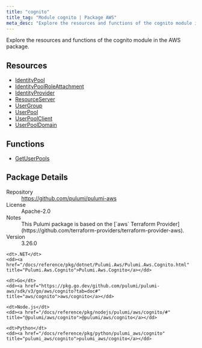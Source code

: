 ```yaml
---
title: "cognito"
title_tag: "Module cognito | Package AWS"
meta_desc: "Explore the resources and functions of the cognito module in the AWS package."
---
```


<!-- WARNING: this file was generated by Pulumi Docs Generator. -->
<!-- Do not edit by hand unless you're certain you know what you are doing! -->

Explore the resources and functions of the cognito module in the AWS package.

<h2 id="resources">Resources</h2>
<ul class="api">
    <li><a href="identitypool" title="IdentityPool"><span class="symbol resource"></span>IdentityPool</a></li>
    <li><a href="identitypoolroleattachment" title="IdentityPoolRoleAttachment"><span class="symbol resource"></span>IdentityPoolRoleAttachment</a></li>
    <li><a href="identityprovider" title="IdentityProvider"><span class="symbol resource"></span>IdentityProvider</a></li>
    <li><a href="resourceserver" title="ResourceServer"><span class="symbol resource"></span>ResourceServer</a></li>
    <li><a href="usergroup" title="UserGroup"><span class="symbol resource"></span>UserGroup</a></li>
    <li><a href="userpool" title="UserPool"><span class="symbol resource"></span>UserPool</a></li>
    <li><a href="userpoolclient" title="UserPoolClient"><span class="symbol resource"></span>UserPoolClient</a></li>
    <li><a href="userpooldomain" title="UserPoolDomain"><span class="symbol resource"></span>UserPoolDomain</a></li>
</ul>

<h2 id="functions">Functions</h2>
<ul class="api">
    <li><a href="getuserpools" title="GetUserPools"><span class="symbol function"></span>GetUserPools</a></li>
</ul>

<h2 id="package-details">Package Details</h2>
<dl class="package-details">
	<dt>Repository</dt>
	<dd><a href="https://github.com/pulumi/pulumi-aws">https://github.com/pulumi/pulumi-aws</a></dd>
	<dt>License</dt>
	<dd>Apache-2.0</dd>
	<dt>Notes</dt>
	<dd>This Pulumi package is based on the [`aws` Terraform Provider](https://github.com/terraform-providers/terraform-provider-aws).</dd>
	<dt>Version</dt>
	<dd>3.26.0</dd>
</dl>



<dl class="tabular">

    <dt>.NET</dt>
    <dd><a href="/docs/reference/pkg/dotnet/Pulumi.Aws/Pulumi.Aws.Cognito.html" title="Pulumi.Aws.Cognito">Pulumi.Aws.Cognito</a></dd>

    <dt>Go</dt>
    <dd><a href="https://pkg.go.dev/github.com/pulumi/pulumi-aws/sdk/v3/go/aws/cognito?tab=doc#" title="aws/cognito">aws/cognito</a></dd>

    <dt>Node.js</dt>
    <dd><a href="/docs/reference/pkg/nodejs/pulumi/aws/cognito/#" title="@pulumi/aws/cognito">@pulumi/aws/cognito</a></dd>

    <dt>Python</dt>
    <dd><a href="/docs/reference/pkg/python/pulumi_aws/cognito" title="pulumi_aws/cognito">pulumi_aws/cognito</a></dd>

</dl>

